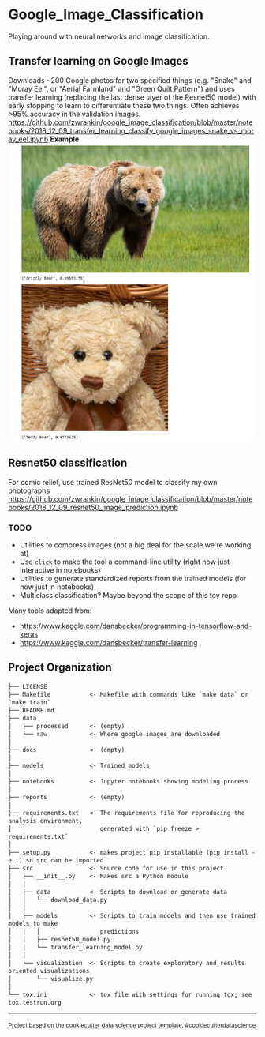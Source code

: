 Google_Image_Classification
==============================

Playing around with neural networks and image classification. 


## Transfer learning on Google Images
Downloads ~200 Google photos for two specified things (e.g. "Snake" and "Moray Eel", or "Aerial Farmland" and "Green Quilt Pattern")
and uses transfer learning (replacing the last dense layer of the Resnet50 model) with early stopping to learn to 
differentiate these two things. Often achieves >95% accuracy in the validation images. 
https://github.com/zwrankin/google_image_classification/blob/master/notebooks/2018_12_09_transfer_learning_classify_google_images_snake_vs_moray_eel.ipynb
**Example**
![Alt text](reports/example_classification.jpg?raw=true "Grizzly Bear vs Teddy Bear")

## Resnet50 classification 
For comic relief, use trained ResNet50 model to classify my own photographs
https://github.com/zwrankin/google_image_classification/blob/master/notebooks/2018_12_09_resnet50_image_prediction.ipynb


### TODO 
- Utilities to compress images (not a big deal for the scale we're working at)
- Use `click` to make the tool a command-line utility (right now just interactive in notebooks)
- Utilities to generate standardized reports from the trained models (for now just in notebooks)
- Multiclass classification? Maybe beyond the scope of this toy repo

Many tools adapted from: 
- https://www.kaggle.com/dansbecker/programming-in-tensorflow-and-keras
- https://www.kaggle.com/dansbecker/transfer-learning

Project Organization
------------

    ├── LICENSE
    ├── Makefile           <- Makefile with commands like `make data` or `make train`
    ├── README.md          
    ├── data
    │   ├── processed      <- (empty)
    │   └── raw            <- Where google images are downloaded
    │
    ├── docs               <- (empty)
    │
    ├── models             <- Trained models
    │
    ├── notebooks          <- Jupyter notebooks showing modeling process 
    │
    ├── reports            <- (empty)
    │
    ├── requirements.txt   <- The requirements file for reproducing the analysis environment,
    │                         generated with `pip freeze > requirements.txt`
    │
    ├── setup.py           <- makes project pip installable (pip install -e .) so src can be imported
    ├── src                <- Source code for use in this project.
    │   ├── __init__.py    <- Makes src a Python module
    │   │
    │   ├── data           <- Scripts to download or generate data
    │   │   └── download_data.py
    │   │
    │   ├── models         <- Scripts to train models and then use trained models to make
    │   │   │                 predictions
    │   │   ├── resnet50_model.py
    │   │   └── transfer_learning_model.py
    │   │
    │   └── visualization  <- Scripts to create exploratory and results oriented visualizations
    │       └── visualize.py
    │
    └── tox.ini            <- tox file with settings for running tox; see tox.testrun.org


--------

<p><small>Project based on the <a target="_blank" href="https://drivendata.github.io/cookiecutter-data-science/">cookiecutter data science project template</a>. #cookiecutterdatascience</small></p>
